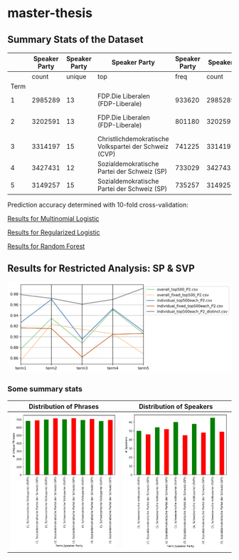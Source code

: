 # master-thesis

## Summary Stats of the Dataset

|    |Speaker Party|Speaker Party|Speaker Party                                        |Speaker Party|Speaker|Speaker|Speaker                |Speaker|Phrase |Phrase |Phrase               |Phrase|Counts   |Counts            |Counts            |Counts|Counts|Counts|Counts|Counts|
|----|-------------|-------------|-----------------------------------------------------|-------------|-------|-------|-----------------------|-------|-------|-------|---------------------|------|---------|------------------|------------------|------|------|------|------|------|
|    |count        |unique       |top                                                  |freq         |count  |unique |top                    |freq   |count  |unique |top                  |freq  |count    |mean              |std               |min   |25%   |50%   |75%   |max   |
|Term|             |             |                                                     |             |       |       |                       |       |       |       |                     |      |         |                  |                  |      |      |      |      |      |
|1   |2985289      |13           |FDP.Die Liberalen (FDP-Liberale)                     |933620       |2985289|218    |Kaspar Villiger        |192278 |2985289|1894845|('million', 'frank') |198   |2985289.0|1.1386991343216686|1.2071007127226212|1.0   |1.0   |1.0   |1.0   |877.0 |
|2   |3202591      |13           |FDP.Die Liberalen (FDP-Liberale)                     |801180       |3202591|227    |Hans-Rudolf Merz       |142279 |3202591|1993820|('million', 'frank') |202   |3202591.0|1.142585175565659 |1.154597995549102 |1.0   |1.0   |1.0   |1.0   |593.0 |
|3   |3314197      |15           |Christlichdemokratische Volkspartei der Schweiz (CVP)|741225       |3314197|232    |Eveline Widmer-Schlumpf|128645 |3314197|2033677|('million', 'frank') |195   |3314197.0|1.147402523145124 |1.1349287025228894|1.0   |1.0   |1.0   |1.0   |322.0 |
|4   |3427431      |12           |Sozialdemokratische Partei der Schweiz (SP)          |733029       |3427431|236    |Simonetta Sommaruga    |151986 |3427431|2096203|('artikel', 'absatz')|204   |3427431.0|1.160670192922921 |1.3422703360246826|1.0   |1.0   |1.0   |1.0   |568.0 |
|5   |3149257      |15           |Sozialdemokratische Partei der Schweiz (SP)          |735257       |3149257|237    |Simonetta Sommaruga    |169380 |3149257|1941602|('million', 'frank') |204   |3149257.0|1.156980837067283 |1.244432181289119 |1.0   |1.0   |1.0   |1.0   |567.0 |


Prediction accuracy determined with 10-fold cross-validation:

[Results for Multinomial Logistic](Results/summary_result_terms_multinom_scaled.csv)

[Results for Regularized Logistic](Results/summary_result_terms_regLogistic_scaled.csv)

[Results for Random Forest](Results/summary_result_terms_randomForest_scaled_best.csv)


## Results for Restricted Analysis: SP & SVP
![results P2](Analysis/Graphs/summary_plot_P2.png)


### Some summary stats

Distribution of Phrases  | Distribution of Speakers
:--:|:--:
 ![results P2](Analysis/Graphs/summary_phrase_plot_P2.png) | ![results P2](Analysis/Graphs/summary_speaker_plot_P2.png)

<!-- | data         | term1.rf.best      | term2.rf.best      | term3.rf.best      | term4.rf.best      | term5.rf.best      |
|--------------|--------------------|--------------------|--------------------|--------------------|--------------------|
| tfidf top500 | 0.7060330371383003 | 0.7024822134387352 | 0.6639619800489366 | 0.7229813664596273 | 0.6859479578392622 |
| tfidf top100 | 0.7154159608507434 | 0.662403538490495  | 0.6657872200263505 | 0.7280683229813665 | 0.7029644268774704 |
| cap 100      | 0.7071229457041814 | 0.6554663090532655 | 0.6446982872200263 | 0.6828379446640316 | 0.618729907773386  |
| cap 20       | 0.697914747342665  | 0.6758493318275927 | 0.6525179023874677 | 0.699111424807077  | 0.6835641025641026 | -->
